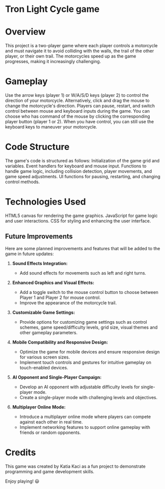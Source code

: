# Tron Light Cycle game

# Overview
This project is a two-player game where each player controls a motorcycle and must navigate it to avoid colliding with the walls, the trail of the other player, or their own trail. The motorcycles speed up as the game progresses, making it increasingly challenging.

# Gameplay
Use the arrow keys (player 1) or W/A/S/D keys (player 2) to control the direction of your motorcycle.
Alternatively, click and drag the mouse to change the motorcycle's direction.
Players can pause, restart, and switch control between mouse and keyboard inputs during the game. You can choose who has command of the mouse by clicking the corresponding player button (player 1 or 2). When you have control, you can still use the keyboard keys to maneuver your motorcycle.

# Code Structure
The game's code is structured as follows:
Initialization of the game grid and variables.
Event handlers for keyboard and mouse input.
Functions to handle game logic, including collision detection, player movements, and game speed adjustments.
UI functions for pausing, restarting, and changing control methods.

# Technologies Used
HTML5 canvas for rendering the game graphics.
JavaScript for game logic and user interactions.
CSS for styling and enhancing the user interface.

## Future Improvements

Here are some planned improvements and features that will be added to the game in future updates:

1. **Sound Effects Integration:**
   - Add sound effects for movements such as left and right turns.

2. **Enhanced Graphics and Visual Effects:**
   - Add a toggle switch to the mouse control button to choose between Player 1 and Player 2 for mouse control.
   - Improve the appearance of the motorcycle trail.

3. **Customizable Game Settings:**
   - Provide options for customizing game settings such as control schemes, game speed/difficulty levels,  grid size, visual themes and other gameplay parameters.

4. **Mobile Compatibility and Responsive Design:**
   - Optimize the game for mobile devices and ensure responsive design for various screen sizes.
   - Implement touch controls and gestures for intuitive gameplay on touch-enabled devices.

5. **AI Opponent and Single-Player Campaign:**
   - Develop an AI opponent with adjustable difficulty levels for single-player mode.
   - Create a single-player mode with challenging levels and objectives.

6. **Multiplayer Online Mode:**
   - Introduce a multiplayer online mode where players can compete against each other in real time.
   - Implement networking features to support online gameplay with friends or random opponents.

# Credits
This game was created by Katia Kaci as a fun project to demonstrate programming and game development skills.

Enjoy playing! 😃

